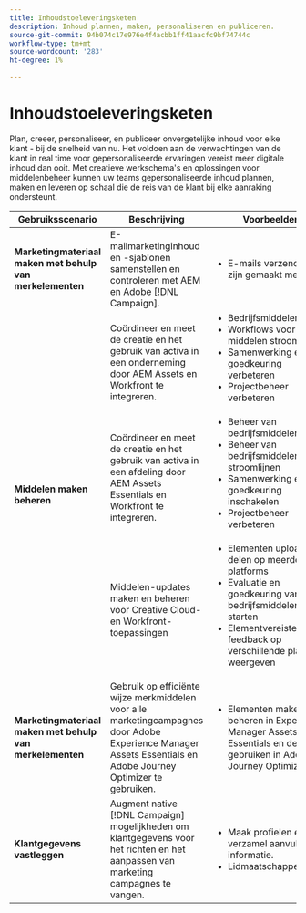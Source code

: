 ```yaml
---
title: Inhoudstoeleveringsketen
description: Inhoud plannen, maken, personaliseren en publiceren.
source-git-commit: 94b074c17e976e4f4acbb1ff41aacfc9bf74744c
workflow-type: tm+mt
source-wordcount: '283'
ht-degree: 1%

---
```



# Inhoudstoeleveringsketen

Plan, creeer, personaliseer, en publiceer onvergetelijke inhoud voor elke klant - bij de snelheid van nu.
Het voldoen aan de verwachtingen van de klant in real time voor gepersonaliseerde ervaringen vereist meer digitale inhoud dan ooit. Met creatieve werkschema&#39;s en oplossingen voor middelenbeheer kunnen uw teams gepersonaliseerde inhoud plannen, maken en leveren op schaal die de reis van de klant bij elke aanraking ondersteunt.

<table>
 <thead>
    <tr>
      <th>Gebruiksscenario</th>
      <th>Beschrijving</th>
      <th>Voorbeelden</th>
      <th>Toepassingen</th>
    </tr>
  </thead>
  <tbody>
<tr>
  <td><strong>Marketingmateriaal maken met behulp van merkelementen</strong><br/></td>
  <td>E-mailmarketinginhoud en -sjablonen samenstellen en controleren met AEM en Adobe [!DNL Campaign].</td>
  <td>
    <ul>
      <li>E-mails verzenden die zijn gemaakt met AEM</li>
    </ul>    
  </td>
  <td><a href="../integrations-between-applications/experience-manager/experience-manager-campaign.md">[!DNL Campaign] en AEM</a></td>
</tr>
<tr>
  <td rowspan="3"><strong>Middelen maken beheren</strong><br/></td>
  <td>Coördineer en meet de creatie en het gebruik van activa in een onderneming door AEM Assets en Workfront te integreren.</td>
  <td>
    <ul style="margin-top: 0;">
      <li>Bedrijfsmiddelenbeheer</li>
      <li>Workflows voor middelen stroomlijnen</li>
      <li>Samenwerking en goedkeuring verbeteren</li>
      <li>Projectbeheer verbeteren</li>
    </ul>    
  </td>
  <td><a href="../integrations-between-applications/experience-manager/experience-manager-workfront.md">AEM Assets en Workfront</a></td>
</tr>
<tr>
  <td>Coördineer en meet de creatie en het gebruik van activa in een afdeling door AEM Assets Essentials en Workfront te integreren.</td>
  <td>
    <ul style="margin-top: 0;">
      <li>Beheer van bedrijfsmiddelen</li>
      <li>Beheer van bedrijfsmiddelen stroomlijnen</li>
      <li>Samenwerking en goedkeuring inschakelen</li>
      <li>Projectbeheer verbeteren</li>
    </ul>    
  </td>
  <td><a href="../integrations-between-applications/experience-manager/experience-manager-workfront.md">AEM Assets Essentials en Workfront</a></td>
</tr>
<tr>
  <td>Middelen-updates maken en beheren voor Creative Cloud- en Workfront-toepassingen</td>
  <td>
    <ul style="margin-top: 0;">
      <li>Elementen uploaden en delen op meerdere platforms</li>
      <li>Evaluatie en goedkeuring van bedrijfsmiddelen starten</li>
      <li>Elementvereisten en feedback op verschillende platforms weergeven</li>
    </ul>    
  </td>
  <td><a href="/help/integrations/integrations-between-applications/workfront/workfront-creative-cloud.md">Creative Cloud en Workfront</a></td>
</tr>
<tr>
  <td><strong>Marketingmateriaal maken met behulp van merkelementen</strong><br/></td>
  <td>Gebruik op efficiënte wijze merkmiddelen voor alle marketingcampagnes door Adobe Experience Manager Assets Essentials en Adobe Journey Optimizer te gebruiken.
  </td>
  <td>
    <ul>
      <li>Elementen maken en beheren in Experience Manager Assets Essentials en deze gebruiken in Adobe Journey Optimizer</li>
    </ul>
  </td>
  <td><a href="../integrations-between-applications/journey-optimizer/journey-optimizer-experience-manager.md">Journey Optimizer en AEM Asset Essentials</a></td>
</tr>
<tr>
  <td><strong>Klantgegevens vastleggen</strong><br/></td>
  <td>Augment native [!DNL Campaign] mogelijkheden om klantgegevens voor het richten en het aanpassen van marketing campagnes te vangen.
  </td>
  <td>
    <ul>
      <li>Maak profielen en verzamel aanvullende informatie. </li>
      <li>Lidmaatschappen</li>
    </ul>
  </td>
  <td><a href="../integrations-between-applications/experience-manager/experience-manager-campaign.md">AEM Forms en [!DNL Campaign] Standaard</a></td>
</tr>
</tbody>
</table>
